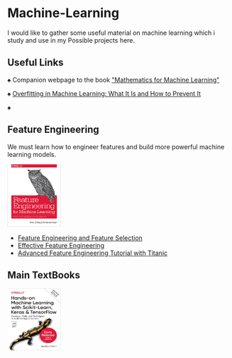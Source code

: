 # Machine-Learning
I would like to gather some useful material on machine learning which i study and use in my Possible  projects here.
## Useful Links
&spades; Companion webpage to the book <a href="https://mml-book.github.io/"> "Mathematics for Machine Learning" </a>

&spades; <a href="https://elitedatascience.com/overfitting-in-machine-learning">Overfitting in Machine Learning: What It Is and How to Prevent It</a>

&spades; <a href=""></a>
## Feature Engineering
We must learn how to engineer features and build more powerful machine learning models.

<img src="https://github.com/Erfaan-Rostami/Machine-Learning/blob/master/feature%20engineering.jpg"  title="Feature Engineering for Machine Learning" height="140" width="120" />

- <a href="https://www.kaggle.com/kashnitsky/topic-6-feature-engineering-and-feature-selection">Feature Engineering and Feature Selection</a>
- <a href="https://www.kaggle.com/rejasupotaro/effective-feature-engineering">Effective Feature Engineering</a>
- <a href="https://www.kaggle.com/gunesevitan/advanced-feature-engineering-tutorial-with-titanic">Advanced Feature Engineering Tutorial with Titanic</a>
## Main TextBooks
 <img src="https://github.com/Erfaan-Rostami/Machine-Learning/blob/master/hands%20on%20machine%20learning.jpg"  title="Hands-on Machine Learning with Scikit-Learn, Keras, and TensorFlow" height="140" width="120" />
